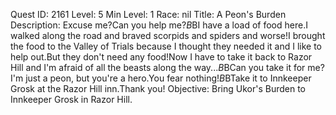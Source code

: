 Quest ID: 2161
Level: 5
Min Level: 1
Race: nil
Title: A Peon's Burden
Description: Excuse me?Can you help me?$B$BI have a load of food here.I walked along the road and braved scorpids and spiders and worse!I brought the food to the Valley of Trials because I thought they needed it and I like to help out.But they don't need any food!Now I have to take it back to Razor Hill and I'm afraid of all the beasts along the way...$B$BCan you take it for me?I'm just a peon, but you're a hero.You fear nothing!$B$BTake it to Innkeeper Grosk at the Razor Hill inn.Thank you!
Objective: Bring Ukor's Burden to Innkeeper Grosk in Razor Hill.
